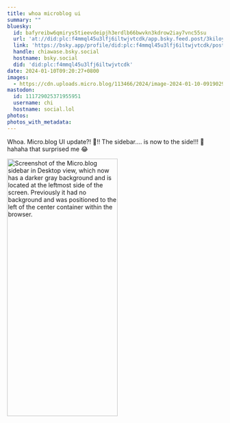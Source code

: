 ```yaml
---
title: whoa microblog ui
summary: ""
bluesky:
  id: bafyreibw6qmirys5tieevdeipjh3erdlb66bwvkn3kdrow2iay7vnc55su
  url: 'at://did:plc:f4mmql45u3lfj6iltwjvtcdk/app.bsky.feed.post/3kiloyena2c2c'
  link: 'https://bsky.app/profile/did:plc:f4mmql45u3lfj6iltwjvtcdk/post/3kiloyena2c2c'
  handle: chiawase.bsky.social
  hostname: bsky.social
  did: 'did:plc:f4mmql45u3lfj6iltwjvtcdk'
date: 2024-01-10T09:20:27+0800
images:
  - https://cdn.uploads.micro.blog/113466/2024/image-2024-01-10-091902909.png
mastodon:
  id: 111729025371955951
  username: chi
  hostname: social.lol
photos: 
photos_with_metadata: 
---
```


Whoa. Micro.blog UI update?! 👀‼️ The sidebar.... is now to the side!!! 🤯 hahaha that surprised me 😂

<img src="/img/uploads/2024/image-2024-01-10-091902909.png" width="258" height="600" alt="Screenshot of the Micro.blog sidebar in Desktop view, which now has a darker gray background and is located at the leftmost side of the screen. Previously it had no background and was positioned to the left of the center container within the browser.">

